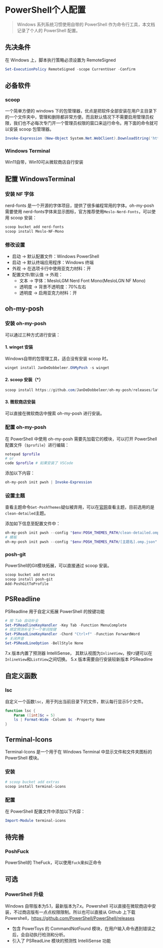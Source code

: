 # PowerShell个人配置

> Windows 系列系统习惯使用自带的 PowerShell 作为命令行工具，本文档记录了个人的 PowerShell 配置。

## 先决条件

在 Windows 上，脚本执行策略必须设置为 RemoteSigned

```powershell
Set-ExecutionPolicy RemoteSigned -scope CurrentUser -Confirm
```

## 必备软件

### scoop

一个简单方便的 windows 下的包管理器，优点是把软件全部安装在用户主目录下的一个文件夹中，管理和删除都非常方便。而且默认情况下不需要启用管理员权限，我们也不必每次专门开一个管理员权限的窗口来运行命令。用下面的命令就可以安装 scoop 包管理器。

```powershell
Invoke-Expression (New-Object System.Net.WebClient).DownloadString('https://get.scoop.sh')
```

### Windows Terminal

Win11自带，Win10可从微软商店自行安装

## 配置 WindowsTerminal

### 安装 NF 字体

nerd-fonts 是一个开源的字体项目，提供了很多编程常用的字体。oh-my-posh 需要使用 nerd-fonts字体来显示图标，官方推荐使用`Meslo-Nerd-Fonts`，可以使用 scoop 安装：

```powershell
scoop bucket add nerd-fonts
scoop install Meslo-NF-Mono
```

### 修改设置

- 启动 -> 默认配置文件：Windows PowerShell
- 启动 -> 默认终端应用程序：Windows 终端
- 外观 -> 在选项卡行中使用亚克力材料：开
- 配置文件/默认值 -> 外观：
  - 文本 -> 字体：MesloLGM Nerd Font Mono(MesloLGN NF Mono)
  - 透明度 -> 背景不透明度：70%左右
  - 透明度 -> 启用亚克力材料：开

## oh-my-posh

### 安装 oh-my-posh

可以通过三种方式进行安装：

#### 1. winget 安装

Windows自带的包管理工具，适合没有安装 scoop 时。

```powershell
winget install JanDeDobbeleer.OhMyPosh -s winget
```

#### 2. scoop 安装（*）

```powershell
scoop install https://github.com/JanDeDobbeleer/oh-my-posh/releases/latest/download/oh-my-posh.json
```

#### 3. 微软商店安装

可以直接在微软商店中搜索 oh-my-posh 进行安装。

### 配置 oh-my-posh

在 PowerShell 中使用 oh-my-posh 需要先加载它的模块，可以打开 PowerShell 配置文件（`$profile`）进行编辑：

```powershell
notepad $profile
# or
code $profile # 如果安装了 VSCode
```

添加以下内容：

```powershell
oh-my-posh init pwsh | Invoke-Expression
```

### 设置主题

查看主题命令`Get-PoshThemes`疑似被弃用，可以在[官网](https://ohmyposh.dev/docs/themes)查看主题，目前选用的是`clean-detailed`主题。

添加如下信息至配置文件中：

```powershell
oh-my-posh init pwsh --config "$env:POSH_THEMES_PATH/clean-detailed.omp.json" | Invoke-Expression
# 模板
oh-my-posh init pwsh --config "$env:POSH_THEMES_PATH/[主题名].omp.json" | Invoke-Expression
```

### posh-git

PowerShell的Git模块拓展，可以直接通过 scoop 安装。

```powershell
scoop bucket add extras
scoop install posh-git
Add-PoshGitToProfile
```

## PSReadline

PSReadline 用于自定义拓展 PowerShell 的按键功能

```powershell
# 按 Tab 自动补全
Set-PSReadlineKeyHandler -Key Tab -Function MenuComplete
# 绑定预测补全下一个单词按键
Set-PSReadLineKeyHandler -Chord "Ctrl+f" -Function ForwardWord
# 关闭声音
Set-PSReadLineOption -BellStyle None
```

7.x 版本内置了预测器 IntelliSense， 其默认视图为`InlineView`，按`F2`键可以在`InlineView`和`ListView`之间切换。
5.x 版本需要自行安装较新版本 PSReadline

## 自定义函数

### lsc

自定义一个函数`lsc`，用于列出当前目录下的文件，默认每行显示5个文件。

```powershell
function lsc {
    Param ([int]$c = 5)
    ls | Format-Wide -Column $c -Property Name
}
```

## Terminal-Icons

Terminal-Icons 是一个用于在 Windows Terminal 中显示文件和文件夹图标的 PowerShell 模块。

### 安装

```powershell
# scoop bucket add extras
scoop install terminal-icons
```

### 配置

在 PowerShell 配置文件中添加以下内容：

```powershell
Import-Module terminal-icons
```

## 待完善

### PoshFuck

PowerShell的 TheFuck，可以使用`fuck`来纠正命令

## 可选

### PowerShell 升级

Windows 自带版本为5.1，最新版本为7.x。Powershell 可以直接在微软商店中安装，不过商店版有一点点权限限制。所以也可以直接从 Github 上下载 Powershell，<https://github.com/PowerShell/PowerShell/releases>

- 包含 PowerToys 的 CommandNotFound 模块，在用户输入命令遇到错误之后，会自动执行检测和分析。
- 引入了 PSReadLine 模块的预测性 IntelliSense 功能
